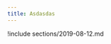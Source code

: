```yaml
---
title: Asdasdas
---
```


!include sections/2019-08-12.md

<!--!include sections/2019-08-14.md-->

<!--!include sections/2019-08-16.md-->

<!--!include sections/2019-08-19.md-->

<!--!include sections/2019-08-21.md-->

<!--!include sections/2019-08-23.md-->

<!--!include sections/2019-08-26.md-->

<!--!include sections/2019-08-28.md-->

<!--!include sections/2019-08-30.md-->

<!--!include sections/2019-09-02.md-->

<!--!include sections/2019-09-04.md-->

<!--!include sections/2019-09-11.md-->

<!--!include sections/2019-09-13.md-->

<!--!include sections/2019-09-16.md-->

<!--!include sections/2019-09-18.md-->

<!--!include sections/2019-09-20.md-->

<!--!include sections/2019-09-23.md-->

<!--!include sections/2019-09-25.md-->

<!--!include sections/2019-09-27.md-->

<!--!include sections/2019-09-30.md-->

<!--!include sections/2019-10-02.md-->

<!--!include sections/2019-10-07.md-->

<!--!include sections/2019-10-09.md-->

<!--!include sections/2019-10-11.md-->

<!--!include sections/2019-10-14.md-->

<!--!include sections/2019-10-16.md-->

<!--!include sections/2019-10-18.md-->

<!--!include sections/2019-10-21.md-->

<!--!include sections/2019-10-23.md-->

<!--!include sections/2019-10-25.md-->

<!--!include sections/2019-10-28.md-->

<!--!include sections/2019-10-30.md-->

<!--!include sections/2019-11-06.md-->

<!--!include sections/2019-11-13.md-->

<!--!include sections/2019-11-15.md-->

<!--!include sections/2019-11-18.md-->

<!--!include sections/2019-11-20.md-->

<!--!include sections/2019-11-22.md-->

<!--!include sections/2019-11-25.md-->

